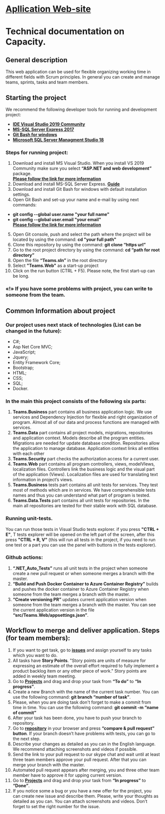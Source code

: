 # **[Apllication Web-site](https://capacity2020.azurewebsites.net "")**
# Technical documentation on Capacity. 
## General description 
This web application can be used for flexible organizing working time in different fields with Scrum principles. In general you can create and manage teams, sprints, tasks and team members.
## Starting the project
We recommend the following developer tools for running and development project:  
* **[IDE Visual Studio 2019 Community](https://visualstudio.microsoft.com/ru/vs/community/ "")** 
* **[MS-SQL Server Express 2017](https://www.microsoft.com/en-us/download/details.aspx?id=55994 "")** 
* **[Git Bash for windows](https://gitforwindows.org/ "")**
* **[Microsoft SQL Server Managment Studio 18](https://docs.microsoft.com/en-us/sql/ssms/download-sql-server-management-studio-ssms?view=sql-server-ver15 "")**
### Steps for running project:
1. Download and install MS Visual Studio. When you install VS 2019 Community make sure you select **“ASP.NET and web development”** package.  
**[Please follow the link for more information](https://docs.microsoft.com/en-us/visualstudio/install/install-visual-studio?view=vs-2019 "")**
2. Download and install MS-SQL Server Express. **[Guide](https://www.sqlshack.com/how-to-install-sql-server-express-edition/ "")**
3. Download and install Git Bash for windows with default installation settings. 
4. Open Git Bash and set-up your name and e-mail by using next commands: 
 - **git config --global user.name "your full name"**
 - **git config --global user.email "your email"**  
**[Please follow the link for more information](https://git-scm.com/book/en/v2/Getting-Started-First-Time-Git-Setup "")**
5. Open Git console, push and select  the path where the project will be located  by using the command: **cd "your full path"**
6. Clone this repository by using the command: **git clone “https url”**
7. Go to the root project directory by using the command: **cd “path for root directory”**
8. Open the file **“Teams.sln”** in the root directory
9. Select **"Teams.Web"** as a start-up project
10. Click on the run button (CTRL + F5). Please note, the first start-up can be long.    
### «!» If you have some problems with project, you can write to someone from the team. 
## Common Information about project
### Our project uses next stack of technologies (List can be changed in the future): 
* C#; 
* Asp Net Core MVC;
* JavaScript;
* Jquery;
* Entity Framework Core;
* Bootstrap;
* HTML;
* CSS;
* SQL;
* Docker.
### In the main this project consists of the following six parts:
1. **Teams.Business**  part contains all business application logic. We use services and Dependency Injection for flexible and right organization of program. Almost all of our data and process functions are managed with services.
2. **Teams.Data**  part contains all project models, migrations, repositories and application context. Models describe all the program entities. Migrations are needed for update database condition. Repositories allow the application to manage database. Application context links all entities with each other
3. **Teams.Security** part checks the authorization access for a current user.
4. **Teams.Web**  part contains all program controllers, views, modelVIews, localization files. Controllers link the business logic and the visual part of the application (Views). Localization files are used for translating text information in project’s views.
5. **Teams.Business** tests part contains all unit tests for services. They test most of methods which are in services. We have comprehensible tests names and thus you can understand what part of program is tested.
6. **Teams.Data.Tests** part contains all unit tests for repositories. In the main all repositories are tested for their stable work with SQL database.  
### Running unit-tests.
You can run those tests in Visual Studio tests explorer. if you press **"CTRL + E"**, T tests explorer will be opened on the left part of the screen, after this press **"CTRL + R, V"** (this will run all tests in the project, if you need to run one test or a part you can use the panel with buttons in the tests explorer).
### Github actions:
1. **“.NET_Auto_Tests”** runs all unit tests in the project when someone create a new pull request or when someone merges a branch with the master.
2. **“Build and Push Docker Container to Azure Container Registry”** builds and pushes the docker container to Azure Container Registry when someone from the team merges a branch with the master.
3. **“Create versioning PR”** updates current application version when someone from the team merges a branch with the master. You can see the current application version in the file **“src/Teams.Web/appsettings.json”**.
## Workflow to merge and deliver application. Steps (for team members):
1. If you want to get task, go to **[issues](https://github.com/epambrest/capacity/issues "")** and assign yourself to any tasks which you want to do.
2. All tasks have **Story Points**. "Story points are units of measure for expressing an estimate of the overall effort required to fully implement a product backlog item or any other piece of work." Story points are added in weekly team meeting.
3. Go to **[Projects](https://github.com/epambrest/capacity/projects "")** and drag and drop your task from **“To do”** to **“In progress”**.
4. Create a new Branch with the name of the current task number. You can use the following command: **git branch “number of task”**.
5. Please, when you are doing task don't forget to make a commit from time in time. You can use the following command: **git commit -m “name of commit”**
6. After your task has been done, you have to push your branch to repository.
7. Go to **[repository](https://github.com/epambrest/capacity "")** in your browser and press **“compare & pull request” button**. If your branch doesn’t have problems with tests, you can go to the next step.
8. Describe your changes as detailed as you can in the English language. We recommend attaching screenshots and videos if possible.
9. Send the link to your pull request to our skype chat and wait until at least three team members approve your pull request. After that you can merge your branch with the master.
10. Automated pull request appears after merging, you and three other team member have to approve it for upping current version.
11. Go to **[Projects](https://github.com/epambrest/capacity/projects "")** and drag and drop your task from **“In progress”** to **“Done”**.
12. If you notice some a bug or you have a new offer for the project, you can create new issue and describe them. Please, write your thoughts as detailed as you can. You can attach screenshots and videos. Don’t forget to set the right number for the issue.
